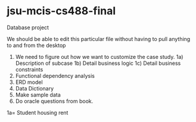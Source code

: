 jsu-mcis-cs488-final
====================

Database project

We should be able to edit this particular file without having to pull anything to and from the desktop

1) We need to figure out how we want to customize the case study.
1a) Description of subcase 
1b) Detail business logic
1c) Detail business constraints
2) Functional dependency analysis
3) ERD model
4) Data Dictionary
5) Make sample data
6) Do oracle questions from book.




1a= Student housing rent
